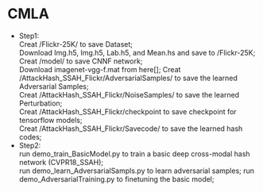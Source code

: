 # CMLA

* Step1:  
  Creat /Flickr-25K/ to save Dataset;  
    Download Img.h5, Img.h5, Lab.h5, and Mean.hs and save to /Flickr-25K;  
  Creat /model/ to save CNNF network;  
    Download imagenet-vgg-f.mat from here[];
  Creat /AttackHash_SSAH_Flickr/AdversarialSamples/ to save the learned Adversarial Samples;  
  Creat /AttackHash_SSAH_Flickr/NoiseSamples/ to save the learned Perturbation;  
  Creat /AttackHash_SSAH_Flickr/checkpoint to save checkpoint for tensorflow models;  
  Creat /AttackHash_SSAH_Flickr/Savecode/ to save the learned hash codes;  
* Step2:  
  run demo_train_BasicModel.py to train a basic deep cross-modal hash network (CVPR18_SSAH);  
  run demo_learn_AdversarialSampls.py to learn adversarial samples;
  run demo_AdversarialTraining.py to finetuning the basic model;  
